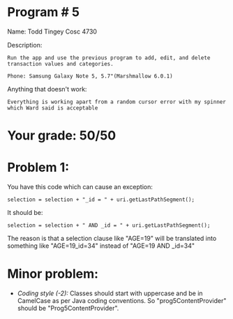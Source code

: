 # Program # 5
Name:  Todd Tingey
Cosc 4730

Description:  

	Run the app and use the previous program to add, edit, and delete transaction values and categories.

	Phone: Samsung Galaxy Note 5, 5.7"(Marshmallow 6.0.1)

Anything that doesn't work:
	
	Everything is working apart from a random cursor error with my spinner which Ward said is acceptable 


# Your grade:   50/50



# Problem 1:

You have this code which can cause an exception:

    selection = selection + "_id = " + uri.getLastPathSegment();

It should be:

    selection = selection + " AND _id = " + uri.getLastPathSegment();

The reason is that a selection clause like "AGE=19" will be translated into something like "AGE=19_id=34" instead of "AGE=19 AND _id=34"



# Minor problem:

* *Coding style (-2):* Classes should start with uppercase and be in CamelCase as per Java coding conventions. So "prog5ContentProvider" should be "Prog5ContentProvider".
